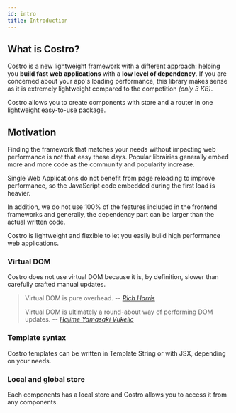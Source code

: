 ```yaml
---
id: intro
title: Introduction
---
```


## What is Costro?

Costro is a new lightweight framework with a different approach: helping you **build fast web applications** with a **low level of dependency**. If you are concerned about your app's loading performance, this library makes sense as it is extremely lightweight compared to the competition _(only 3 KB)_.

Costro allows you to create components with store and a router in one lightweight easy-to-use package.

## Motivation

Finding the framework that matches your needs without impacting web performance is not that easy these days. Popular librairies generally embed more and more code as the community and popularity increase.

Single Web Applications do not benefit from page reloading to improve performance, so the JavaScript code embedded during the first load is heavier.

In addition, we do not use 100% of the features included in the frontend frameworks and generally, the dependency part can be larger than the actual written code.

Costro is lightweight and flexible to let you easily build high performance web applications.

### Virtual DOM

Costro does not use virtual DOM because it is, by definition, slower than carefully crafted manual updates.

> Virtual DOM is pure overhead.
> -- <cite>[Rich Harris](https://svelte.dev/blog/virtual-dom-is-pure-overhead)</cite>
>
> Virtual DOM is ultimately a round-about way of performing DOM updates.
> -- <cite>[Hajime Yamasaki Vukelic](https://medium.com/@hayavuk/why-virtual-dom-is-slower-2d9b964b4c9e)</cite>

### Template syntax

Costro templates can be written in Template String or with JSX, depending on your needs.

### Local and global store

Each components has a local store and Costro allows you to access it from any components.
